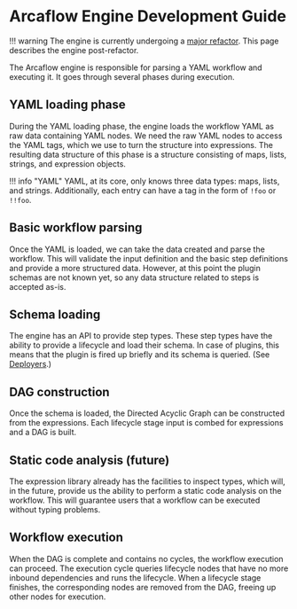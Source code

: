 # Arcaflow Engine Development Guide

!!! warning
    The engine is currently undergoing a [major refactor](https://github.com/arcalot/arcaflow-engine/pull/32). This page describes the engine post-refactor.

The Arcaflow engine is responsible for parsing a YAML workflow and executing it. It goes through several phases during execution.

## YAML loading phase

During the YAML loading phase, the engine loads the workflow YAML as raw data containing YAML nodes. We need the raw YAML nodes to access the YAML tags, which we use to turn the structure into expressions. The resulting data structure of this phase is a structure consisting of maps, lists, strings, and expression objects.

!!! info "YAML"
    YAML, at its core, only knows three data types: maps, lists, and strings. Additionally, each entry can have a tag in the form of `!foo` or `!!foo`.

## Basic workflow parsing

Once the YAML is loaded, we can take the data created and parse the workflow. This will validate the input definition and the basic step definitions and provide a more structured data. However, at this point the plugin schemas are not known yet, so any data structure related to steps is accepted as-is. 

## Schema loading

The engine has an API to provide step types. These step types have the ability to provide a lifecycle and load their schema. In case of plugins, this means that the plugin is fired up briefly and its schema is queried. (See [Deployers](deployers.md).)

## DAG construction

Once the schema is loaded, the Directed Acyclic Graph can be constructed from the expressions. Each lifecycle stage input is combed for expressions and a DAG is built.

## Static code analysis (future)

The expression library already has the facilities to inspect types, which will, in the future, provide us the ability to perform a static code analysis on the workflow. This will guarantee users that a workflow can be executed without typing problems.

## Workflow execution

When the DAG is complete and contains no cycles, the workflow execution can proceed. The execution cycle queries lifecycle nodes that have no more inbound dependencies and runs the lifecycle. When a lifecycle stage finishes, the corresponding nodes are removed from the DAG, freeing up other nodes for execution.
